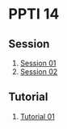 # PPTI 14

## Session
1. [Session 01](/Session01/README.md)
2. [Session 02](/Session02/readme.md)

## Tutorial
1. [Tutorial 01](/Tutorial01)